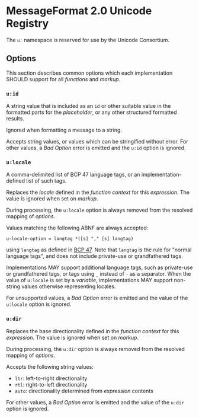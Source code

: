 # MessageFormat 2.0 Unicode Registry

The `u:` namespace is reserved for use by the Unicode Consortium.

## Options

This section describes common options which each implementation SHOULD support
for all _functions_ and _markup_.

### `u:id`

A string value that is included as an `id` or other suitable value
in the formatted parts for the _placeholder_,
or any other structured formatted results.

Ignored when formatting a message to a string.

Accepts string values, or values which can be stringified without error.
For other values, a _Bad Option_ error is emitted
and the `u:id` option is ignored.

### `u:locale`

A comma-delimited list of BCP 47 language tags,
or an implementation-defined list of such tags.

Replaces the _locale_ defined in the _function context_ for this _expression_.
The value is ignored when set on _markup_.

During processing, the `u:locale` option
is always removed from the resolved mapping of _options_.

Values matching the following ABNF are always accepted:
```abnf
u-locale-option = langtag *([s] "," [s] langtag)
```
using `langtag` as defined in [BCP 47](https://www.rfc-editor.org/rfc/bcp/bcp47.txt).
Note that `langtag` is the rule for "normal language tags",
and does not include private-use or grandfathered tags.

Implementations MAY support additional language tags,
such as private-use or grandfathered tags,
or tags using `_` instead of `-` as a separator.
When the value of `u:locale` is set by a _variable_,
implementations MAY support non-string values otherwise representing locales.

For unsupported values, a _Bad Option_ error is emitted
and the value of the `u:locale` option is ignored.

### `u:dir`

Replaces the base directionality defined in
the _function context_ for this _expression_.
The value is ignored when set on _markup_.

During processing, the `u:dir` option
is always removed from the resolved mapping of _options_.

Accepts the following string values:
- `ltr`: left-to-right directionality
- `rtl`: right-to-left directionality
- `auto`: directionality determined from _expression_ contents

For other values, a _Bad Option_ error is emitted
and the value of the `u:dir` option is ignored.

